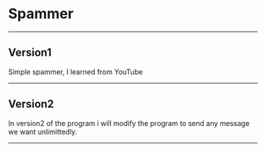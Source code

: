 # Spammer
---------------------------------------------------------------------------------------------
## Version1
Simple spammer, I learned from YouTube

---------------------------------------------------------------------------------------------
## Version2
In version2 of the program i will modify the program to send any message we want unlimittedly.

---------------------------------------------------------------------------------------------

